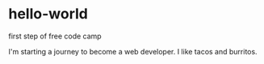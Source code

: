 # hello-world
first step of free code camp

I'm starting a journey to become a web developer.
I like tacos and burritos.
